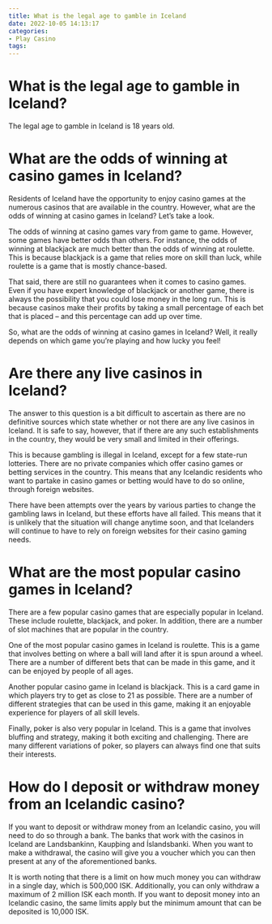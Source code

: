 ```yaml
---
title: What is the legal age to gamble in Iceland
date: 2022-10-05 14:13:17
categories:
- Play Casino
tags:
---
```



#  What is the legal age to gamble in Iceland?

The legal age to gamble in Iceland is 18 years old.

#  What are the odds of winning at casino games in Iceland?

Residents of Iceland have the opportunity to enjoy casino games at the numerous casinos that are available in the country. However, what are the odds of winning at casino games in Iceland? Let’s take a look.

The odds of winning at casino games vary from game to game. However, some games have better odds than others. For instance, the odds of winning at blackjack are much better than the odds of winning at roulette. This is because blackjack is a game that relies more on skill than luck, while roulette is a game that is mostly chance-based.

That said, there are still no guarantees when it comes to casino games. Even if you have expert knowledge of blackjack or another game, there is always the possibility that you could lose money in the long run. This is because casinos make their profits by taking a small percentage of each bet that is placed – and this percentage can add up over time.

So, what are the odds of winning at casino games in Iceland? Well, it really depends on which game you’re playing and how lucky you feel!

#  Are there any live casinos in Iceland?

The answer to this question is a bit difficult to ascertain as there are no definitive sources which state whether or not there are any live casinos in Iceland. It is safe to say, however, that if there are any such establishments in the country, they would be very small and limited in their offerings.

This is because gambling is illegal in Iceland, except for a few state-run lotteries. There are no private companies which offer casino games or betting services in the country. This means that any Icelandic residents who want to partake in casino games or betting would have to do so online, through foreign websites.

There have been attempts over the years by various parties to change the gambling laws in Iceland, but these efforts have all failed. This means that it is unlikely that the situation will change anytime soon, and that Icelanders will continue to have to rely on foreign websites for their casino gaming needs.

#  What are the most popular casino games in Iceland?

There are a few popular casino games that are especially popular in Iceland. These include roulette, blackjack, and poker. In addition, there are a number of slot machines that are popular in the country.

One of the most popular casino games in Iceland is roulette. This is a game that involves betting on where a ball will land after it is spun around a wheel. There are a number of different bets that can be made in this game, and it can be enjoyed by people of all ages.

Another popular casino game in Iceland is blackjack. This is a card game in which players try to get as close to 21 as possible. There are a number of different strategies that can be used in this game, making it an enjoyable experience for players of all skill levels.

Finally, poker is also very popular in Iceland. This is a game that involves bluffing and strategy, making it both exciting and challenging. There are many different variations of poker, so players can always find one that suits their interests.

#  How do I deposit or withdraw money from an Icelandic casino?

If you want to deposit or withdraw money from an Icelandic casino, you will need to do so through a bank. The banks that work with the casinos in Iceland are Landsbankinn, Kaupþing and Íslandsbanki. When you want to make a withdrawal, the casino will give you a voucher which you can then present at any of the aforementioned banks. 

It is worth noting that there is a limit on how much money you can withdraw in a single day, which is 500,000 ISK. Additionally, you can only withdraw a maximum of 2 million ISK each month. If you want to deposit money into an Icelandic casino, the same limits apply but the minimum amount that can be deposited is 10,000 ISK.